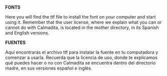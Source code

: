 **FONTS**

Here you will find the ttf file to install the font on your computer and start using it. Remember that the user license, where we explain what you can or cannot do with Calmadita, is located in the mother directory, in its Spanish and English versions.


**FUENTES**

Aquí encontrarás el archivo ttf para instalar la fuente en tu computadora y comenzar a usarla. Recuerda que la licencia de uso, donde te explicamos qué puedes hacer o no con Calmadita se encuentra dentro del directorio madre, en sus versiones español e inglés.